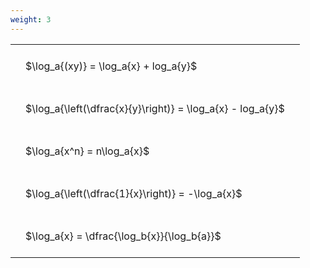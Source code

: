 ```yaml
---
weight: 3
---
```


<style type="text/css">
#T_0adfa th.col_heading {
  text-align: left;
  font-size: 1em;
}
#T_0adfa td {
  text-align: left;
  font-size: 1em;
  padding: 1.5em;
}
</style>
<table id="T_0adfa">
  <thead>
  </thead>
  <tbody>
    <tr>
      <td id="T_0adfa_row0_col0" class="data row0 col0" >$\log_a{(xy)} = \log_a{x} + log_a{y}$</td>
    </tr>
    <tr>
      <td id="T_0adfa_row1_col0" class="data row1 col0" >$\log_a{\left(\dfrac{x}{y}\right)} = \log_a{x} - log_a{y}$</td>
    </tr>
    <tr>
      <td id="T_0adfa_row2_col0" class="data row2 col0" >$\log_a{x^n} = n\log_a{x}$</td>
    </tr>
    <tr>
      <td id="T_0adfa_row3_col0" class="data row3 col0" >$\log_a{\left(\dfrac{1}{x}\right)} = -\log_a{x}$</td>
    </tr>
    <tr>
      <td id="T_0adfa_row4_col0" class="data row4 col0" >$\log_a{x} = \dfrac{\log_b{x}}{\log_b{a}}$</td>
    </tr>
  </tbody>
</table>
